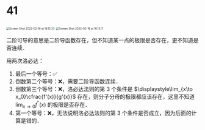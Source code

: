 # 41

<img src="../../../.media/Screen Shot 2022-02-16 at 16.12.33.png" alt="Screen Shot 2022-02-16 at 16.12.33" style="zoom:50%;" />

<img src="../../../.media/Screen Shot 2022-02-16 at 16.13.17.png" alt="Screen Shot 2022-02-16 at 16.13.17" style="zoom:50%;" />

二阶可导的意思是二阶导函数存在，但不知道某一点的极限是否存在，更不知道是否连续．

用两次洛必达：

1. 最后一个等号：✅
2. 倒数第二个等号：❌，需要二阶导函数连续．
3. 倒数第三个等号：❌，洛必达法则的第 3 个条件是 $\displaystyle\lim_{x\to x_0}\cfrac{f'(x)}{g'(x)}$ 存在，则分子分母的极限都应该存在，这里不知道 $\displaystyle\lim_{x \to 0}f^{''}(x)$ 的极限是否存在．
4. 第一个等号：❌，无法说明洛必达法则的第 3 个条件是否成立，因为后面的计算是错的．
